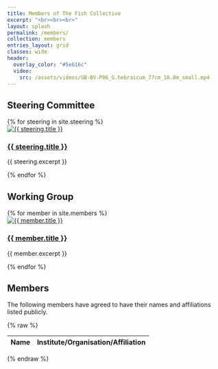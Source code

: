 ```yaml
---
title: Members of The Fish Collective
excerpt: "<br><br><br>"
layout: splash
permalink: /members/
collection: members
entries_layout: grid
classes: wide
header:
  overlay_color: "#5e616c"
  video:
    src: /assets/videos/GB-BV-P06_G.hebraicum_77cm_16.0m_small.mp4
---
```


## Steering Committee
<div class="members-grid">
  {% for steering in site.steering %}
    <div class="member-card">
      <a href="{{ steering.external_url | default: steering.url }}" target="_blank" rel="noopener">
        <img src="{{ steering.image }}" alt="{{ steering.title }}">
        <h3>{{ steering.title }}</h3>
      </a>
      <p class="steering-subtitle">{{ steering.excerpt }}</p>
    </div>
  {% endfor %}
</div>

## Working Group
<div class="members-grid">
  {% for member in site.members %}
    <div class="member-card">
      <a href="{{ member.external_url | default: member.url }}" target="_blank" rel="noopener">
        <img src="{{ member.image }}" alt="{{ member.title }}">
        <h3>{{ member.title }}</h3>
      </a>
      <p class="member-subtitle">{{ member.excerpt }}</p>
    </div>
  {% endfor %}
</div>

## Members
The following members have agreed to have their names and affiliations listed publicly.

{% raw %}
<link rel="stylesheet" href="https://cdn.datatables.net/1.13.6/css/jquery.dataTables.min.css">

<table id="members-table" class="display" style="width:100%">
  <thead>
    <tr>
      <th>Name</th>
      <th>Institute/Organisation/Affiliation</th>
    </tr>
  </thead>
  <tbody></tbody>
</table>

<script src="https://code.jquery.com/jquery-3.7.1.min.js"></script>
<script src="https://cdn.datatables.net/1.13.6/js/jquery.dataTables.min.js"></script>
<script src="https://cdnjs.cloudflare.com/ajax/libs/PapaParse/5.4.1/papaparse.min.js"></script>

<script>
document.addEventListener("DOMContentLoaded", function() {
  const sheetUrl = "https://docs.google.com/spreadsheets/d/e/2PACX-1vTo3-WuQ8dBK5BqRkdPoZSsqf39ZgA9mnJLcVt0e6UNa-D6oI58I4IXS4Ra-oGF4hM-xXOlIPjIo6If/pub?gid=837565785&single=true&output=csv";

  fetch(sheetUrl)
    .then(response => response.text())
    .then(csvText => {
      // Use PapaParse to handle quotes and commas safely
      const parsed = Papa.parse(csvText.trim(), { skipEmptyLines: true });
      const rows = parsed.data.slice(1); // Skip header

      const tableBody = document.querySelector("#members-table tbody");

      rows.forEach(cols => {
        const name = cols[0]?.trim();
        const affiliation = cols[1]?.trim();

        if (name && affiliation) {
          const tr = document.createElement("tr");
          tr.innerHTML = `<td>${name}</td><td>${affiliation}</td>`;
          tableBody.appendChild(tr);
        }
      });

      $('#members-table').DataTable();
    })
    .catch(err => console.error("Error loading CSV:", err));
});
</script>
{% endraw %}
